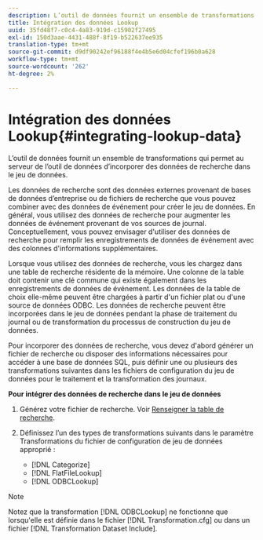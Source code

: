 ```yaml
---
description: L’outil de données fournit un ensemble de transformations qui permet au serveur de l’outil de données d’incorporer des données de recherche dans le jeu de données.
title: Intégration des données Lookup
uuid: 35fd48f7-c0c4-4a83-919d-c15902f27495
exl-id: 150d3aae-4431-488f-8f19-b522637ee935
translation-type: tm+mt
source-git-commit: d9df90242ef96188f4e4b5e6d04cfef196b0a628
workflow-type: tm+mt
source-wordcount: '262'
ht-degree: 2%

---
```


# Intégration des données Lookup{#integrating-lookup-data}

L’outil de données fournit un ensemble de transformations qui permet au serveur de l’outil de données d’incorporer des données de recherche dans le jeu de données.

Les données de recherche sont des données externes provenant de bases de données d’entreprise ou de fichiers de recherche que vous pouvez combiner avec des données de événement pour créer le jeu de données. En général, vous utilisez des données de recherche pour augmenter les données de événement provenant de vos sources de journal. Conceptuellement, vous pouvez envisager d&#39;utiliser des données de recherche pour remplir les enregistrements de données de événement avec des colonnes d&#39;informations supplémentaires.

Lorsque vous utilisez des données de recherche, vous les chargez dans une table de recherche résidente de la mémoire. Une colonne de la table doit contenir une clé commune qui existe également dans les enregistrements de données de événement. Les données de la table de choix elle-même peuvent être chargées à partir d&#39;un fichier plat ou d&#39;une source de données ODBC. Les données de recherche peuvent être incorporées dans le jeu de données pendant la phase de traitement du journal ou de transformation du processus de construction du jeu de données.

Pour incorporer des données de recherche, vous devez d&#39;abord générer un fichier de recherche ou disposer des informations nécessaires pour accéder à une base de données SQL, puis définir une ou plusieurs des transformations suivantes dans les fichiers de configuration du jeu de données pour le traitement et la transformation des journaux.

**Pour intégrer des données de recherche dans le jeu de données**

1. Générez votre fichier de recherche. Voir [Renseigner la table de recherche](../../../../home/c-dataset-const-proc/c-data-trans/c-int-lookup-data/c-pop-lookup-table.md#concept-dd761338731a40e0997c33dfdabdcdf8).
1. Définissez l’un des types de transformations suivants dans le paramètre Transformations du fichier de configuration de jeu de données approprié :

   * [!DNL Categorize]
   * [!DNL FlatFileLookup]
   * [!DNL ODBCLookup]

>[!NOTE]
>
>Notez que la transformation [!DNL ODBCLookup] ne fonctionne que lorsqu&#39;elle est définie dans le fichier [!DNL Transformation.cfg] ou dans un fichier [!DNL Transformation Dataset Include].
